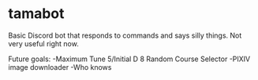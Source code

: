 # tamabot

Basic Discord bot that responds to commands and says silly things. Not very useful right now.

Future goals:
-Maximum Tune 5/Initial D 8 Random Course Selector
-PIXIV image downloader
-Who knows
